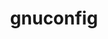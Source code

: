 ---
title: "gnuconfig"
layout: cache
categories: [package, v0.22.0]
meta: {"versions": ["2022-09-17"], "compilers": ["apple-clang@=15.0.0", "gcc@=11.4.0", "gcc@=12.3.0", "gcc@=7.3.1", "gcc@=9.4.0"], "oss": ["amzn2", "ubuntu20.04", "ubuntu22.04", "ventura"], "platforms": ["darwin", "linux"], "targets": ["aarch64", "neoverse_n1", "neoverse_v1", "neoverse_v2", "ppc64le"], "stacks": ["aws-isc-aarch64", "aws-pcluster-neoverse_v1", "e4s-neoverse-v2", "e4s-neoverse_v1", "e4s-power", "ml-darwin-aarch64-mps", "radiuss-aws-aarch64", "root"], "num_specs": 8, "num_specs_by_stack": {"ml-darwin-aarch64-mps": 1, "root": 8, "aws-isc-aarch64": 2, "radiuss-aws-aarch64": 2, "aws-pcluster-neoverse_v1": 2, "e4s-power": 1, "e4s-neoverse_v1": 1, "e4s-neoverse-v2": 1}}
spec_details: [{"hash": "q4jkyjbnmakcww365ua75wiemnsta6zf", "compiler": "apple-clang@=15.0.0", "versions": ["2022-09-17"], "os": "ventura", "platform": "darwin", "target": "aarch64", "variants": ["build_system=generic"], "stacks": ["ml-darwin-aarch64-mps", "root"], "size": "-", "tarball": "https://binaries.spack.io/v0.22.0/build_cache/darwin-ventura-aarch64/apple-clang-15.0.0/gnuconfig-2022-09-17/darwin-ventura-aarch64-apple-clang-15.0.0-gnuconfig-2022-09-17-q4jkyjbnmakcww365ua75wiemnsta6zf.spack"}, {"hash": "ndbp7rbo2cog74nmflqdnc7elbi326kl", "compiler": "gcc@=7.3.1", "versions": ["2022-09-17"], "os": "amzn2", "platform": "linux", "target": "aarch64", "variants": ["build_system=generic"], "stacks": ["root", "aws-isc-aarch64", "radiuss-aws-aarch64"], "size": "-", "tarball": "https://binaries.spack.io/v0.22.0/build_cache/linux-amzn2-aarch64/gcc-7.3.1/gnuconfig-2022-09-17/linux-amzn2-aarch64-gcc-7.3.1-gnuconfig-2022-09-17-ndbp7rbo2cog74nmflqdnc7elbi326kl.spack"}, {"hash": "j47ua32ftnvdzfy2ovvy2amtnokgl6o7", "compiler": "gcc@=7.3.1", "versions": ["2022-09-17"], "os": "amzn2", "platform": "linux", "target": "neoverse_n1", "variants": ["build_system=generic"], "stacks": ["root", "aws-isc-aarch64", "radiuss-aws-aarch64"], "size": "-", "tarball": "https://binaries.spack.io/v0.22.0/build_cache/linux-amzn2-neoverse_n1/gcc-7.3.1/gnuconfig-2022-09-17/linux-amzn2-neoverse_n1-gcc-7.3.1-gnuconfig-2022-09-17-j47ua32ftnvdzfy2ovvy2amtnokgl6o7.spack"}, {"hash": "lzomojmq3ikn3gnnzpn5uclykzmng2p2", "compiler": "gcc@=12.3.0", "versions": ["2022-09-17"], "os": "amzn2", "platform": "linux", "target": "neoverse_n1", "variants": ["build_system=generic"], "stacks": ["aws-pcluster-neoverse_v1", "root"], "size": "-", "tarball": "https://binaries.spack.io/v0.22.0/build_cache/linux-amzn2-neoverse_n1/gcc-12.3.0/gnuconfig-2022-09-17/linux-amzn2-neoverse_n1-gcc-12.3.0-gnuconfig-2022-09-17-lzomojmq3ikn3gnnzpn5uclykzmng2p2.spack"}, {"hash": "jbzpqqosw6tpu4hygsxwdpm3pjwa2bvk", "compiler": "gcc@=12.3.0", "versions": ["2022-09-17"], "os": "amzn2", "platform": "linux", "target": "neoverse_v1", "variants": ["build_system=generic"], "stacks": ["aws-pcluster-neoverse_v1", "root"], "size": "-", "tarball": "https://binaries.spack.io/v0.22.0/build_cache/linux-amzn2-neoverse_v1/gcc-12.3.0/gnuconfig-2022-09-17/linux-amzn2-neoverse_v1-gcc-12.3.0-gnuconfig-2022-09-17-jbzpqqosw6tpu4hygsxwdpm3pjwa2bvk.spack"}, {"hash": "nvh76lxmnhuymsk5kltddm6xwv7zuajz", "compiler": "gcc@=9.4.0", "versions": ["2022-09-17"], "os": "ubuntu20.04", "platform": "linux", "target": "ppc64le", "variants": ["build_system=generic"], "stacks": ["root", "e4s-power"], "size": "-", "tarball": "https://binaries.spack.io/v0.22.0/build_cache/linux-ubuntu20.04-ppc64le/gcc-9.4.0/gnuconfig-2022-09-17/linux-ubuntu20.04-ppc64le-gcc-9.4.0-gnuconfig-2022-09-17-nvh76lxmnhuymsk5kltddm6xwv7zuajz.spack"}, {"hash": "uxonbkqnavbbalpolbrbiftkat4jnwrs", "compiler": "gcc@=11.4.0", "versions": ["2022-09-17"], "os": "ubuntu22.04", "platform": "linux", "target": "neoverse_v1", "variants": ["build_system=generic"], "stacks": ["root", "e4s-neoverse_v1"], "size": "-", "tarball": "https://binaries.spack.io/v0.22.0/build_cache/linux-ubuntu22.04-neoverse_v1/gcc-11.4.0/gnuconfig-2022-09-17/linux-ubuntu22.04-neoverse_v1-gcc-11.4.0-gnuconfig-2022-09-17-uxonbkqnavbbalpolbrbiftkat4jnwrs.spack"}, {"hash": "x22h3mnd74wkbwlsn5gpvoyu3j4siq2w", "compiler": "gcc@=11.4.0", "versions": ["2022-09-17"], "os": "ubuntu22.04", "platform": "linux", "target": "neoverse_v2", "variants": ["build_system=generic"], "stacks": ["e4s-neoverse-v2", "root"], "size": "-", "tarball": "https://binaries.spack.io/v0.22.0/build_cache/linux-ubuntu22.04-neoverse_v2/gcc-11.4.0/gnuconfig-2022-09-17/linux-ubuntu22.04-neoverse_v2-gcc-11.4.0-gnuconfig-2022-09-17-x22h3mnd74wkbwlsn5gpvoyu3j4siq2w.spack"}]
---